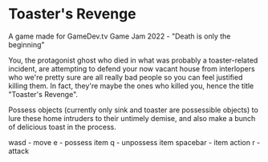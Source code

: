 # Toaster's Revenge
A game made for GameDev.tv Game Jam 2022 - "Death is only the beginning"

You, the protagonist ghost who died in what was probably a toaster-related incident, are attempting to defend your now vacant house from interlopers who we're pretty sure are all really bad people so you can feel justified killing them. In fact, they're maybe the ones who killed you, hence the title "Toaster's Revenge". 

Possess objects (currently only sink and toaster are possessible objects) to lure these home intruders to their untimely demise, and also make a bunch of delicious toast in the process. 

wasd - move
e - possess item
q - unpossess item
spacebar - item action
r - attack
